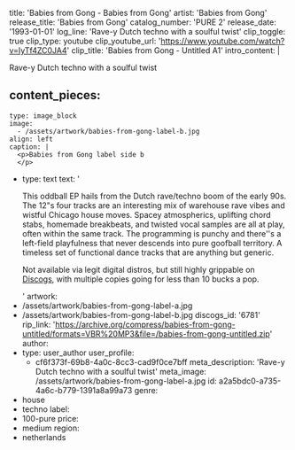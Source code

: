 title: 'Babies from Gong - Babies from Gong'
artist: 'Babies from Gong'
release_title: 'Babies from Gong'
catalog_number: 'PURE 2'
release_date: '1993-01-01'
log_line: 'Rave-y Dutch techno with a soulful twist'
clip_toggle: true
clip_type: youtube
clip_youtube_url: 'https://www.youtube.com/watch?v=IyTf4ZC0JA4'
clip_title: 'Babies from Gong - Untitled A1'
intro_content: |
  <p>Rave-y Dutch techno with a soulful twist
  </p>

content_pieces:
  -
    type: image_block
    image:
      - /assets/artwork/babies-from-gong-label-b.jpg
    align: left
    caption: |
      <p>Babies from Gong label side b
      </p>

  -
    type: text
    text: '<p>This oddball EP hails from the Dutch rave/techno boom of the early 90s. The 12"s four tracks are an interesting mix of warehouse rave vibes and wistful Chicago house moves. Spacey atmospherics, uplifting chord stabs, homemade breakbeats, and twisted vocal samples are all at play, often within the same track. The programming is punchy and there''s a left-field playfulness that never descends into pure goofball territory.&nbsp;A timeless set of functional dance tracks that are anything but generic.</p><p>Not available via legit digital distros, but still highly grippable on <a href="A timeless set of tracks that are anything but generic.">Discogs</a>, with multiple copies going for less than 10 bucks a pop.&nbsp;&nbsp;</p>'
artwork:
  - /assets/artwork/babies-from-gong-label-a.jpg
  - /assets/artwork/babies-from-gong-label-b.jpg
discogs_id: '6781'
rip_link: 'https://archive.org/compress/babies-from-gong-untitled/formats=VBR%20MP3&file=/babies-from-gong-untitled.zip'
author:
  -
    type: user_author
    user_profile:
      - cf6f373f-69b8-4a0c-8cc3-cad9f0ce7bff
meta_description: 'Rave-y Dutch techno with a soulful twist'
meta_image: /assets/artwork/babies-from-gong-label-a.jpg
id: a2a5bdc0-a735-4a6c-b779-1391a8a99a73
genre:
  - house
  - techno
label:
  - 100-pure
price:
  - medium
region:
  - netherlands
